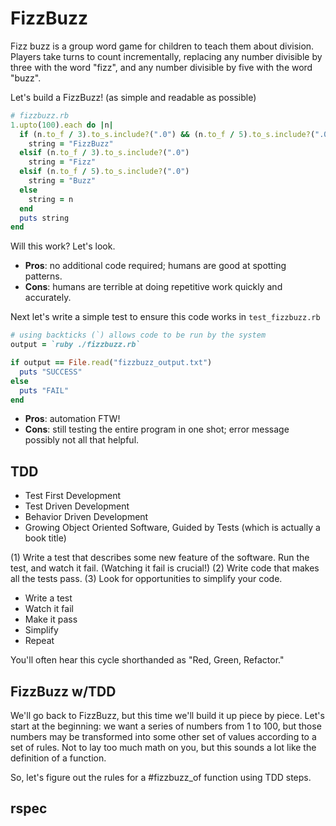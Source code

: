 # FizzBuzz

Fizz buzz is a group word game for children to teach them about division. Players take turns to count incrementally, replacing any number divisible by three with the word "fizz", and any number divisible by five with the word "buzz".

Let's build a FizzBuzz! (as simple and readable as possible)

```ruby
# fizzbuzz.rb
1.upto(100).each do |n|
  if (n.to_f / 3).to_s.include?(".0") && (n.to_f / 5).to_s.include?(".0")
    string = "FizzBuzz"
  elsif (n.to_f / 3).to_s.include?(".0")
    string = "Fizz"
  elsif (n.to_f / 5).to_s.include?(".0")
    string = "Buzz"
  else
    string = n
  end
  puts string
end
```

Will this work? Let's look.

- **Pros**: no additional code required; humans are good at spotting patterns.
- **Cons**: humans are terrible at doing repetitive work quickly and accurately.

Next let's write a simple test to ensure this code works in `test_fizzbuzz.rb`

```ruby
# using backticks (`) allows code to be run by the system
output = `ruby ./fizzbuzz.rb`

if output == File.read("fizzbuzz_output.txt")
  puts "SUCCESS"
else
  puts "FAIL"
end
```

- **Pros**: automation FTW!
- **Cons**: still testing the entire program in one shot; error message possibly not all that helpful.

TDD
----

- Test First Development
- Test Driven Development
- Behavior Driven Development
- Growing Object Oriented Software, Guided by Tests (which is actually a book title)

(1) Write a test that describes some new feature of the software. Run the test, and watch it fail. (Watching it fail is crucial!) (2) Write code that makes all the tests pass. (3) Look for opportunities to simplify your code.

- Write a test
- Watch it fail
- Make it pass
- Simplify
- Repeat

You'll often hear this cycle shorthanded as "Red, Green, Refactor."

FizzBuzz w/TDD
-------------

We'll go back to FizzBuzz, but this time we'll build it up piece by piece. Let's start at the beginning: we want a series of numbers from 1 to 100, but those numbers may be transformed into some other set of values according to a set of rules. Not to lay too much math on you, but this sounds a lot like the definition of a function.

So, let's figure out the rules for a #fizzbuzz_of function using TDD steps.

rspec
-----
